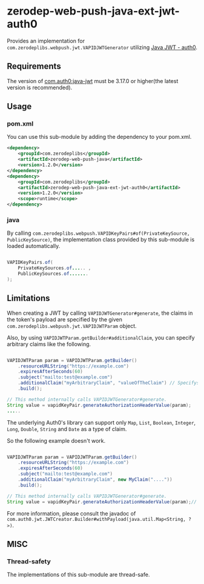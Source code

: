 # zerodep-web-push-java-ext-jwt-auth0

Provides an implementation for `com.zerodeplibs.webpush.jwt.VAPIDJWTGenerator`
utilizing [Java JWT - auth0](https://github.com/auth0/java-jwt).

## Requirements

The version of [com.auth0:java-jwt](https://mvnrepository.com/artifact/com.auth0/java-jwt) must be
3.17.0 or higher(the latest version is recommended).

## Usage

### pom.xml

You can use this sub-module by adding the dependency to your pom.xml.

``` xml
<dependency>
    <groupId>com.zerodeplibs</groupId>
    <artifactId>zerodep-web-push-java</artifactId>
    <version>1.2.0</version>
</dependency>
<dependency>
    <groupId>com.zerodeplibs</groupId>
    <artifactId>zerodep-web-push-java-ext-jwt-auth0</artifactId>
    <version>1.2.0</version>
    <scope>runtime</scope>
</dependency>
```

### java

By calling `com.zerodeplibs.webpush.VAPIDKeyPairs#of(PrivateKeySource, PublicKeySource)`, the
implementation class provided by this sub-module is loaded automatically.

``` java

VAPIDKeyPairs.of(
    PrivateKeySources.of..... ,
    PublicKeySources.of.......
);

```

## Limitations

When creating a JWT by calling `VAPIDJWTGenerator#generate`, the claims in the token's payload are
specified by the given `com.zerodeplibs.webpush.jwt.VAPIDJWTParam` object.

Also, by using `VAPIDJWTParam.getBuilder#additionalClaim`, you can specify arbitrary claims like the
following.

``` java

VAPIDJWTParam param = VAPIDJWTParam.getBuilder()
    .resourceURLString("https://example.com")
    .expiresAfterSeconds(60)
    .subject("mailto:test@example.com")
    .additionalClaim("myArbitraryClaim", "valueOfTheClaim") // Specifys an arbitrary claim.
    .build();

// This method internally calls VAPIDJWTGenerator#generate.
String value = vapidKeyPair.generateAuthorizationHeaderValue(param); 
.....
```

The underlying Auth0's library can support only `Map`, `List`, `Boolean`,
`Integer`, `Long`, `Double`, `String` and `Date` as a type of claim.

So the following example doesn't work.

``` java

VAPIDJWTParam param = VAPIDJWTParam.getBuilder()
    .resourceURLString("https://example.com")
    .expiresAfterSeconds(60)
    .subject("mailto:test@example.com")
    .additionalClaim("myArbitraryClaim", new MyClaim("...."))
    .build();

// This method internally calls VAPIDJWTGenerator#generate.
String value = vapidKeyPair.generateAuthorizationHeaderValue(param);// An exception will be thrown.
```

For more information, please consult the javadoc
of `com.auth0.jwt.JWTCreator.Builder#withPayload(java.util.Map<String, ?>)`.

## MISC

### Thread-safety

The implementations of this sub-module are thread-safe.

